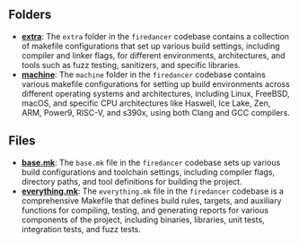 ## Folders
- **[extra](config/extra.driver.md)**: The `extra` folder in the `firedancer` codebase contains a collection of makefile configurations that set up various build settings, including compiler and linker flags, for different environments, architectures, and tools such as fuzz testing, sanitizers, and specific libraries.
- **[machine](config/machine.driver.md)**: The `machine` folder in the `firedancer` codebase contains various makefile configurations for setting up build environments across different operating systems and architectures, including Linux, FreeBSD, macOS, and specific CPU architectures like Haswell, Ice Lake, Zen, ARM, Power9, RISC-V, and s390x, using both Clang and GCC compilers.

## Files
- **[base.mk](config/base.mk.driver.md)**: The `base.mk` file in the `firedancer` codebase sets up various build configurations and toolchain settings, including compiler flags, directory paths, and tool definitions for building the project.
- **[everything.mk](config/everything.mk.driver.md)**: The `everything.mk` file in the `firedancer` codebase is a comprehensive Makefile that defines build rules, targets, and auxiliary functions for compiling, testing, and generating reports for various components of the project, including binaries, libraries, unit tests, integration tests, and fuzz tests.
